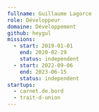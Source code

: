 ```yaml
---
fullname: Guillaume Lagorce
role: Développeur
domaine: Développement
github: heygul
missions:
  - start: 2019-01-01
    end: 2020-02-29
    status: independent
  - start: 2022-09-06
    end: 2023-06-15
    status: independent
startups:
  - carnet.de.bord
  - trait-d-union
---
```


